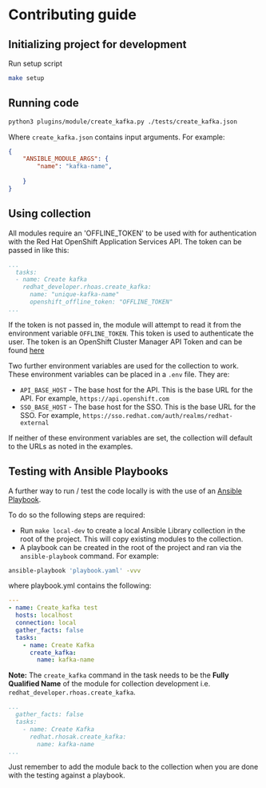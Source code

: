 # Contributing guide

## Initializing project for development

Run setup script

```bash
make setup
```


## Running code

```bash
python3 plugins/module/create_kafka.py ./tests/create_kafka.json
```

Where `create_kafka.json` contains input arguments. For example:

```json
{
    "ANSIBLE_MODULE_ARGS": {
        "name": "kafka-name",
        
    }
}
```

## Using collection

All modules require an 'OFFLINE_TOKEN' to be used with for authentication with the Red Hat OpenShift Application Services API. The token can be passed in like this:

```yaml
...
  tasks:
  - name: Create kafka
    redhat_developer.rhoas.create_kafka:
      name: "unique-kafka-name"
      openshift_offline_token: "OFFLINE_TOKEN"
...
```

If the token is not passed in, the module will attempt to read it from the environment variable `OFFLINE_TOKEN`. This token is used to authenticate the user. The token is an OpenShift Cluster Manager API Token and can be found [here](https://console.redhat.com/openshift/token)

Two further environment variables are used for the collection to work. These environment variables can be placed in a `.env` file.
They are:

- `API_BASE_HOST` - The base host for the API. This is the base URL for the API. For example, `https://api.openshift.com`
- `SSO_BASE_HOST` - The base host for the SSO. This is the base URL for the SSO. For example, `https://sso.redhat.com/auth/realms/redhat-external`

If neither of these environment variables are set, the collection will default to the URLs as noted in the examples.

## Testing with Ansible Playbooks

A further way to run / test the code locally is with the use of an [Ansible Playbook](https://docs.ansible.com/ansible/latest/dev_guide/developing_modules_general.html#verifying-your-module-code-in-a-playbook).

To do so the following steps are required:

- Run `make local-dev` to create a local Ansible Library collection in the root of the project. This will copy existing modules to the collection.
- A playbook can be created in the root of the project and ran via the `ansible-playbook` command. For example:

```bash
ansible-playbook 'playbook.yaml' -vvv
```

where playbook.yml contains the following:

```yaml
---
- name: Create_kafka test
  hosts: localhost
  connection: local
  gather_facts: false 
  tasks:
    - name: Create Kafka
      create_kafka:
        name: kafka-name
```

**Note:**
The `create_kafka` command in the task needs to be the **Fully Qualified Name** of the module for collection development i.e. `redhat_developer.rhoas.create_kafka`.

```yaml
...
  gather_facts: false
  tasks:
    - name: Create Kafka
      redhat.rhosak.create_kafka:
        name: kafka-name
...
```

Just remember to add the module back to the collection when you are done with the testing against a playbook.
